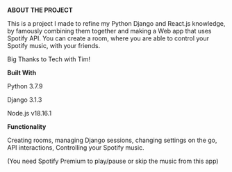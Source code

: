 **ABOUT THE PROJECT**

This is a project I made to refine my Python Django and React.js knowledge, by famously combining them together and making a Web app that uses Spotify API.
You can create a room, where you are able to control your Spotify music, with your friends.

Big Thanks to Tech with Tim!


**Built With**

Python 3.7.9

Django 3.1.3

Node.js v18.16.1


**Functionality**

Creating rooms, managing Django sessions, changing settings on the go, API interactions, Controlling your Spotify music.

(You need Spotify Premium to play/pause or skip the music from this app)
